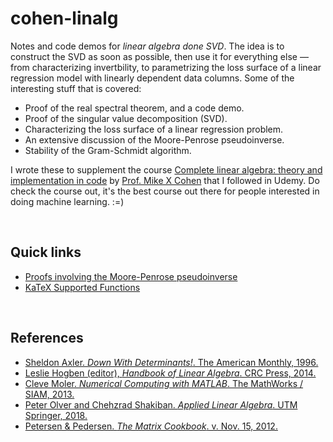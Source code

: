 # cohen-linalg


Notes and code demos for *linear algebra done SVD*. The idea is to construct the SVD as soon as possible, then use it for everything else &mdash; from characterizing invertbility, to parametrizing the loss surface of a linear regression model with linearly dependent data columns. Some of the interesting stuff that is covered:
  * Proof of the real spectral theorem, and a code demo.
  * Proof of the singular value decomposition (SVD). 
  * Characterizing the loss surface of a linear regression problem.
  * An extensive discussion of the Moore-Penrose pseudoinverse.
  * Stability of the Gram-Schmidt algorithm.

I wrote these to supplement the course [Complete linear algebra: theory and implementation in code](https://www.udemy.com/course/linear-algebra-theory-and-implementation/) by [Prof. Mike X Cohen](http://mikexcohen.com/) that I followed in Udemy. Do check the course out, it's the best course out there for people interested in doing machine learning. :=)

<br>

## Quick links

* [Proofs involving the Moore-Penrose pseudoinverse](https://en.wikipedia.org/wiki/Proofs_involving_the_Moore%E2%80%93Penrose_inverse)
* [KaTeX Supported Functions](https://katex.org/docs/supported.html)


<br>

## References
* [Sheldon Axler. *Down With Determinants!*. The American Monthly, 1996.](https://www.maa.org/sites/default/files/pdf/awards/Axler-Ford-1996.pdf)
* [Leslie Hogben (editor), *Handbook of Linear Algebra*. CRC Press, 2014.](https://www.oreilly.com/library/view/handbook-of-linear/9781466507296/)
* [Cleve Moler. *Numerical Computing with MATLAB*. The MathWorks / SIAM, 2013.](https://www.mathworks.com/moler/index_ncm.html)
* [Peter Olver and Chehzrad Shakiban. *Applied Linear Algebra*. UTM Springer, 2018.](https://www-users.math.umn.edu/~olver/books.html)
* [Petersen & Pedersen. *The Matrix Cookbook*. v. Nov. 15, 2012.](https://www.math.uwaterloo.ca/~hwolkowi/matrixcookbook.pdf)
